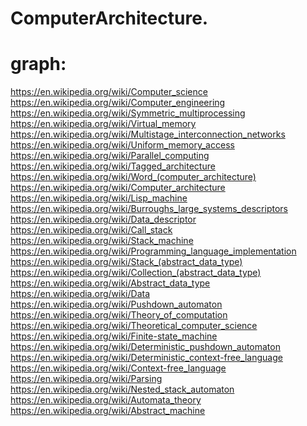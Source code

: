 # ComputerArchitecture.
# graph:
https://en.wikipedia.org/wiki/Computer_science https://en.wikipedia.org/wiki/Computer_engineering https://en.wikipedia.org/wiki/Symmetric_multiprocessing https://en.wikipedia.org/wiki/Virtual_memory https://en.wikipedia.org/wiki/Multistage_interconnection_networks https://en.wikipedia.org/wiki/Uniform_memory_access https://en.wikipedia.org/wiki/Parallel_computing https://en.wikipedia.org/wiki/Tagged_architecture https://en.wikipedia.org/wiki/Word_(computer_architecture) https://en.wikipedia.org/wiki/Computer_architecture https://en.wikipedia.org/wiki/Lisp_machine https://en.wikipedia.org/wiki/Burroughs_large_systems_descriptors https://en.wikipedia.org/wiki/Data_descriptor https://en.wikipedia.org/wiki/Call_stack https://en.wikipedia.org/wiki/Stack_machine https://en.wikipedia.org/wiki/Programming_language_implementation https://en.wikipedia.org/wiki/Stack_(abstract_data_type) https://en.wikipedia.org/wiki/Collection_(abstract_data_type) https://en.wikipedia.org/wiki/Abstract_data_type https://en.wikipedia.org/wiki/Data https://en.wikipedia.org/wiki/Pushdown_automaton https://en.wikipedia.org/wiki/Theory_of_computation https://en.wikipedia.org/wiki/Theoretical_computer_science https://en.wikipedia.org/wiki/Finite-state_machine https://en.wikipedia.org/wiki/Deterministic_pushdown_automaton https://en.wikipedia.org/wiki/Deterministic_context-free_language https://en.wikipedia.org/wiki/Context-free_language https://en.wikipedia.org/wiki/Parsing https://en.wikipedia.org/wiki/Nested_stack_automaton https://en.wikipedia.org/wiki/Automata_theory https://en.wikipedia.org/wiki/Abstract_machine
